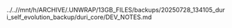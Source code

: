 ../..//mnt/h/ARCHIVE/.UNWRAP/13GB_FILES/backups/20250728_134105_duri_self_evolution_backup/duri_core/DEV_NOTES.md